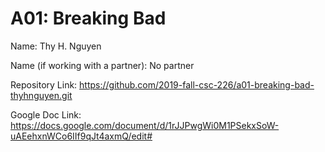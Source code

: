 # A01: Breaking Bad

Name: Thy H. Nguyen

Name (if working with a partner): No partner

Repository Link: https://github.com/2019-fall-csc-226/a01-breaking-bad-thyhnguyen.git

Google Doc Link: https://docs.google.com/document/d/1rJJPwgWi0M1PSekxSoW-uAEehxnWCo6IIf9qJt4axmQ/edit#

